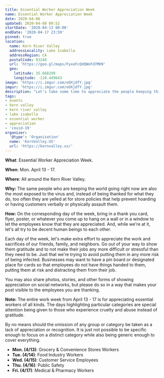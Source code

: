 ```yaml
---
title: Essential Worker Appreciation Week
name: Essential Worker Appreciation Week
date: 2020-04-06
updated: 2020-04-08 09:52
startDate: '2020-04-13 00:00'
endDate: '2020-04-17 23:59'
pinned: true
location:
  name: Kern River Valley
  addressLocality: Lake Isabella
  addressRegion: CA
  postalCode: 93240
  url: 'https://goo.gl/maps/FyxeFcQdQWoFd7MH9'
  geo:
    latitude: 35.668299
    longitude: -118.449643
image: 'https://i.imgur.com/eOXjdfY.jpg'
imgur: 'https://i.imgur.com/eOXjdfY.jpg'
description: "Let's take some time to appreciate the people keeping this country going."
tags:
- events
- kern valley
- kern river valley
- lake isabella
- essential worker
- appreciation
- 'covid-19'
organizer:
  '@type': 'Organization'
  name: 'KernValley.US'
  url: 'https://kernvalley.us/'
---
```

**What**: Essential Worker Appreciation Week.

**When**: Mon. April 13 - 17.

**Where**: All around the Kern River Valley.

**Why:** The same people who are keeping the world going right now are also the
most exposed to the virus and, instead of being thanked for what they do, too often
they are yelled at for store policies that help prevent hoarding or having customers
verbally or physically assault them.

**How:** On the corresponding day of the week, bring in a thank you card, flyer,
poster, or whatever you come up to hang on a wall or in a window to let the employees
know that they are appreciated. And, while we're at it, let's all try to be decent
human beings to each other.

Each day of the week, let's make extra effort to appreciate the work and sacrifices
of our friends, family, and neighbors. Go out of your way to show them gratitude
and to not make their jobs any more difficult or stressful than they need to be.
Just that we're trying to avoid putting them in any more risk of being infected.
Businesses may want to have a pin board or designated place for cards so that
employees do not have things handed to them, putting them at risk and distracting
them from their job.

You may also share photos, stories, and other forms of showing appreciation
on social networks, but please do so in a way that makes your post visible to
the employees you are thanking.

**Note:** The entire work week from April 13 - 17 is for appreciating essential
workers of all kinds. The days highlighting particular categories are special
attention being given to those who experience cruelty and abuse instead of gratitude.

By no means should the omission of any group or category be taken as a lack of
appreciation or recognition. It is just not possible to be specific enough to focus
on a distinct category while also being generic enough to cover everything.

- **Mon. (4/13)**: Grocery & Convenience Stores Workers
- **Tue. (4/14)**: Food Industry Workers
- **Wed. (4/15)**: Customer Service Employees
- **Thu. (4/16)**: Public Safety
- **Fri. (4/17)**: Medical & Pharmacy Workers
